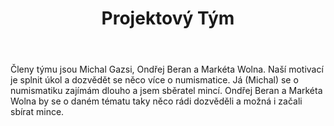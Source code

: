 ﻿---
title: Projektový Tým
---

Členy týmu jsou Michal Gazsi, Ondřej Beran a Markéta Wolna. Naší motivací je splnit úkol a dozvědět se něco více o numismatice. Já (Michal) se o numismatiku zajímám dlouho a jsem sběratel mincí. Ondřej Beran a Markéta Wolna by se o daném tématu taky něco rádi dozvěděli a možná i začali sbírat mince.
